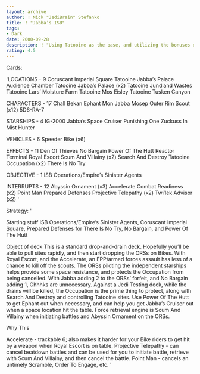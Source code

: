 ```yaml
---
layout: archive
author: ! Nick "JediBrain" Stefanko
title: ! "Jabba’s ISB"
tags:
- Dark
date: 2000-09-28
description: ! "Using Tatooine as the base, and utilizing the bonuses of a Jabba’s Palace deck, this deck combines efficient retrieval and ability to drain high."
rating: 4.5
---
```

Cards: 

'LOCATIONS - 9
Coruscant Imperial Square
Tatooine
Jabba’s Palace Audience Chamber
Tatooine Jabba’s Palace (x2)
Tatooine Jundland Wastes
Tatooine Lars’ Moisture Farm
Tatooine Mos Eisley
Tatooine Tusken Canyon

CHARACTERS - 17
Chall Bekan
Ephant Mon
Jabba
Mosep
Outer Rim Scout (x12)
5D6-RA-7

STARSHIPS - 4
IG-2000
Jabba’s Space Cruiser
Punishing One
Zuckuss In Mist Hunter

VEHICLES - 6
Speeder Bike (x6)

EFFECTS - 11
Den Of Thieves
No Bargain
Power Of The Hutt
Reactor Terminal
Royal Escort
Scum And Villainy (x2)
Search And Destroy
Tatooine Occupation (x2)
There Is No Try

OBJECTIVE - 1
ISB Operations/Empire’s Sinister Agents

INTERRUPTS - 12
Abyssin Ornament (x3)
Accelerate
Combat Readiness (x2)
Point Man
Prepared Defenses
Projective Telepathy (x2)
Twi’lek Advisor (x2) '

Strategy: '

Starting stuff
ISB Operations/Empire’s Sinister Agents, Coruscant Imperial Square, Prepared Defenses for There Is No Try, No Bargain, and Power Of The Hutt

Object of deck
This is a standard drop-and-drain deck.  Hopefully you’ll be able to pull sites rapidly, and then start dropping the ORSs on Bikes.  With Royal Escort, and the Accelerate, an EPP/armed forces assault has less of a chance to kill off the scouts.  The ORSs piloting the independent starships helps provide some space resistance, and protects the Occupation from being cancelled.  With Jabba adding 2 to the ORSs’ forfeit, and No Bargain adding 1, Ghhhks are unnecessary.	Against a Jedi Testing deck, while the drains will be killed, the Occupation is the prime thing to protect, along with Search And Destroy and controlling Tatooine sites.  Use Power Of The Hutt to get Ephant out when necessary, and can help you get Jabba’s Cruiser out when a space location hit the table.
Force retrieval engine is Scum And Villainy when initiating battles and Abyssin Ornament on the ORSs.

Why This

Accelerate - trackable 6; also makes it harder for your Bike riders to get hit by a weapon when Royal Escort is on table.
Projective Telepathy - can cancel beatdown battles and can be used for you to initiate battle, retrieve with Scum And Villainy, and then cancel the battle.
Point Man - cancels an untimely Scramble, Order To Engage, etc. '